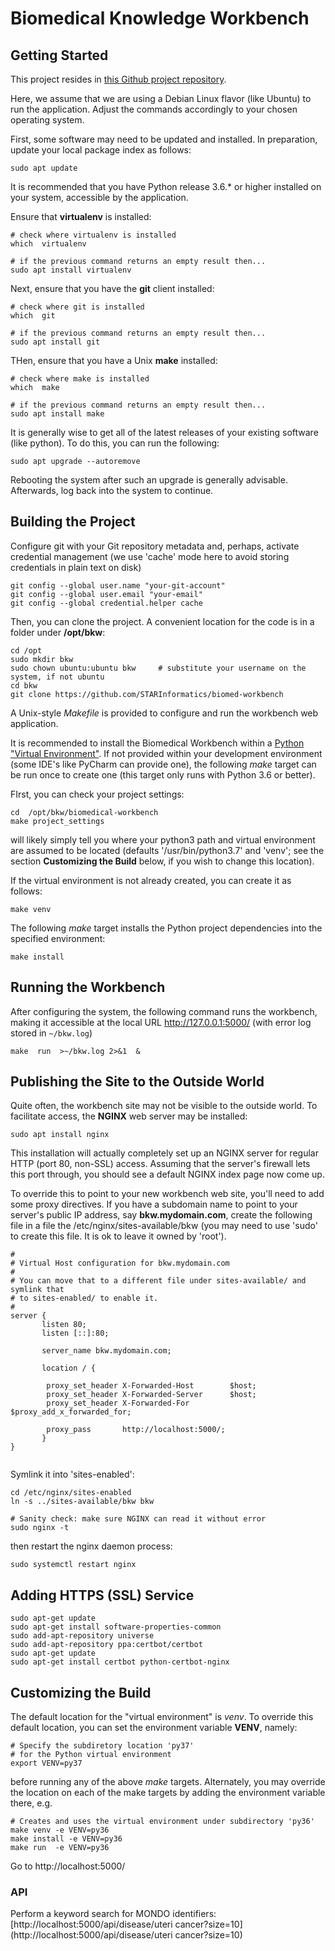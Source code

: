 # Biomedical Knowledge Workbench

## Getting Started

This project resides in [this Github project repository](https://github.com/STARInformatics/biomed-workbench).

Here, we assume that we are using a Debian Linux flavor (like Ubuntu) to run the application. Adjust the commands 
accordingly to your chosen operating system.

First, some software may need to be updated and installed. In preparation, update your local package index as follows:

```
sudo apt update
```

It is recommended that you have Python release 3.6.* or higher installed on your system, accessible by the application.

Ensure that **virtualenv** is installed:

```
# check where virtualenv is installed
which  virtualenv

# if the previous command returns an empty result then...
sudo apt install virtualenv
```

Next, ensure that you have the **git** client installed:

```
# check where git is installed
which  git

# if the previous command returns an empty result then...
sudo apt install git
```

THen, ensure that you have a Unix **make** installed:

```
# check where make is installed
which  make

# if the previous command returns an empty result then...
sudo apt install make
```


It is generally wise to get all of the latest releases of your existing software (like python). To do this, you can 
run the following:

```
sudo apt upgrade --autoremove
```

Rebooting the system after such an upgrade is generally advisable. Afterwards, log back into the system to continue.

## Building the Project

Configure git with your Git repository metadata and, perhaps, activate credential management (we use 'cache' mode here to avoid storing credentials in plain text on disk)

``` 
git config --global user.name "your-git-account"
git config --global user.email "your-email"
git config --global credential.helper cache
``` 

Then, you can clone the project. A convenient location for the code is in a folder under **/opt/bkw**:

``` 
cd /opt
sudo mkdir bkw
sudo chown ubuntu:ubuntu bkw     # substitute your username on the system, if not ubuntu
cd bkw
git clone https://github.com/STARInformatics/biomed-workbench
```

A Unix-style _Makefile_ is provided to configure and run the workbench web application.

It is recommended to install the Biomedical Workbench within a 
[Python "Virtual Environment"](https://docs.python.org/3/tutorial/venv.html). 
If not provided within your development environment (some IDE's like PyCharm can provide one), 
the following _make_ target can be run once to create one (this target only runs with Python 3.6 or better).

FIrst, you can check your project settings:

```
cd  /opt/bkw/biomedical-workbench  
make project_settings
```

will likely simply  tell you where your python3 path and  virtual environment are assumed to be located 
(defaults '/usr/bin/python3.7' and  'venv';  see the section 
**Customizing the Build** below, if you wish to change this location). 

If the virtual environment is not already created, you can create it as follows:


``` 
make venv
```


The following _make_ target installs the Python project dependencies into the specified environment:

```
make install
```

## Running the Workbench

After configuring the system, the following command runs the workbench, making it accessible 
at the local URL http://127.0.0.1:5000/ (with error log stored in  ```~/bkw.log```)


```
make  run  >~/bkw.log 2>&1  &
```

##  Publishing the Site to the Outside World

Quite often, the workbench site may not be visible to the outside world. To facilitate access, the
**NGINX** web server may be installed:

``` 
sudo apt install nginx
```

This installation will actually completely set up an NGINX server for regular HTTP (port 80, non-SSL) access.
Assuming that the server's firewall lets this port through, you should see a default NGINX index page now come up.

To override this to point to your new workbench web site, you'll need to add some proxy directives. If you have
a subdomain name to point to your server's public IP address, say **bkw.mydomain.com**,  create the following file
in a file the /etc/nginx/sites-available/bkw (you may need to use 'sudo' to create this file. It is ok to
leave it owned by 'root').  

```
#
# Virtual Host configuration for bkw.mydomain.com
#
# You can move that to a different file under sites-available/ and symlink that
# to sites-enabled/ to enable it.
#
server {
       listen 80;
       listen [::]:80;

       server_name bkw.mydomain.com;

       location / {
       
        proxy_set_header X-Forwarded-Host        $host;
        proxy_set_header X-Forwarded-Server      $host;
        proxy_set_header X-Forwarded-For         $proxy_add_x_forwarded_for;

        proxy_pass       http://localhost:5000/;               
       }
}
                      
```

Symlink it into  'sites-enabled':

``` 
cd /etc/nginx/sites-enabled
ln -s ../sites-available/bkw bkw

# Sanity check: make sure NGINX can read it without error
sudo nginx -t
```

then restart the nginx daemon process:

``` 
sudo systemctl restart nginx
```

## Adding HTTPS (SSL) Service


``` 
sudo apt-get update
sudo apt-get install software-properties-common
sudo add-apt-repository universe
sudo add-apt-repository ppa:certbot/certbot
sudo apt-get update
sudo apt-get install certbot python-certbot-nginx

```

##  Customizing the Build

The default location for the "virtual environment" is _venv_.  To override this default location,
you can set the environment variable **VENV**, namely:

```
# Specify the subdiretory location 'py37' 
# for the Python virtual environment
export VENV=py37
```

before running any of the above _make_ targets. Alternately, you may override the location on each 
of the make targets by adding the environment variable there,  e.g.


```
# Creates and uses the virtual environment under subdirectory 'py36'
make venv -e VENV=py36
make install -e VENV=py36
make run  -e VENV=py36
```
Go to http://localhost:5000/


### API

Perform a keyword search for MONDO identifiers:
[http://localhost:5000/api/disease/uteri cancer?size=10](http://localhost:5000/api/disease/uteri cancer?size=10)
